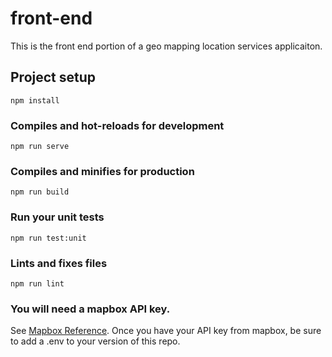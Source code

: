 # front-end

This is the front end portion of a geo mapping location services applicaiton.

## Project setup

```
npm install
```

### Compiles and hot-reloads for development

```
npm run serve
```

### Compiles and minifies for production

```
npm run build
```

### Run your unit tests

```
npm run test:unit
```

### Lints and fixes files

```
npm run lint
```

### You will need a mapbox API key.

See [Mapbox Reference](https://account.mapbox.com/).
Once you have your API key from mapbox, be sure to add a .env to your
version of this repo.
